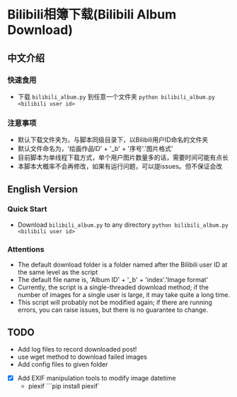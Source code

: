 # Bilibili相簿下载(Bilibili Album Download)

## 中文介绍

### 快速食用

- 下载 `bilibili_album.py` 到任意一个文件夹
    `python bilibili_album.py <bilibili user id>`

### 注意事项

- 默认下载文件夹为，与脚本同级目录下，以Bilibili用户ID命名的文件夹
- 默认文件命名为，'绘画作品ID' + '_b' + '序号'.'图片格式'
- 目前脚本为单线程下载方式，单个用户图片数量多的话，需要时间可能有点长
- 本脚本大概率不会再修改，如果有运行问题，可以提issues。但不保证会改

## English Version

### Quick Start

- Download `bilibili_album.py` to any directory
    `python bilibili_album.py <bilibili user id>`

### Attentions

- The default download folder is a folder named after the Bilibili user ID at the same level as the script
- The default file name is, 'Album ID' + '_b' + 'index'.'Image format'
- Currently, the script is a single-threaded download method; if the number of images for a single user is large, it may take quite a long time.
- This script will probably not be modified again; if there are running errors, you can raise issues, but there is no guarantee to change.

## TODO

- Add log files to record downloaded post!
- use wget method to download failed images
- Add config files to given folder
- [x] Add EXIF manipulation tools to modify image datetime
    - piexif
        ```pip install piexif`

